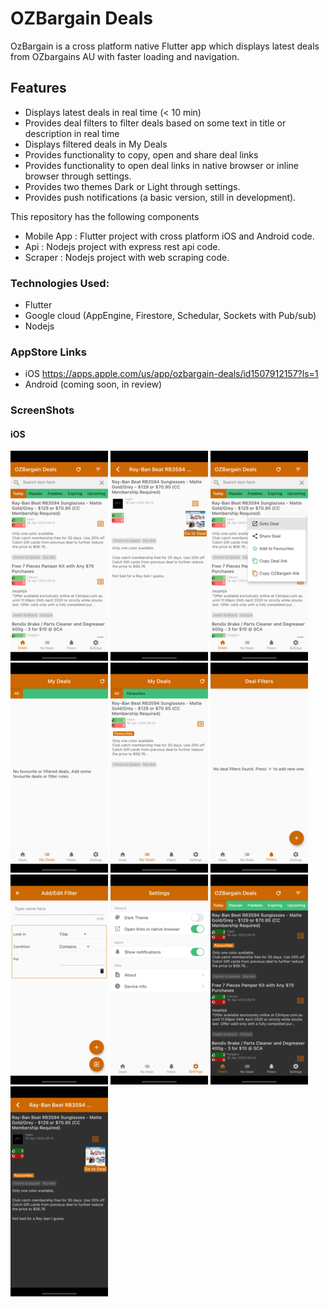 # OZBargain Deals
OzBargain is a cross platform native Flutter app which displays latest deals from OZbargains AU with faster loading and navigation.


Features
--------------------

* Displays latest deals in real time (< 10 min)
* Provides deal filters to filter deals based on some text in title or description in real time
* Displays filtered deals in My Deals
* Provides functionality to copy, open and share deal links
* Provides functionality to open deal links in native browser or inline browser through settings.
* Provides two themes Dark or Light through settings.
* Provides push notifications (a basic version, still in development).

This repository has the following components

- Mobile App : Flutter project with cross platform iOS and Android code.
- Api : Nodejs project with express rest api code.
- Scraper : Nodejs project with web scraping code.

### Technologies Used:

- Flutter 
- Google cloud (AppEngine, Firestore, Schedular, Sockets with Pub/sub)
- Nodejs

### AppStore Links
* iOS https://apps.apple.com/us/app/ozbargain-deals/id1507912157?ls=1
* Android (coming soon, in review)


### ScreenShots
#### iOS
![iOS1](/Images/iOS/iOS1.png)
![iOS2](/Images/iOS/iOS2.png)
![iOS3](/Images/iOS/iOS3.png)
![iOS4](/Images/iOS/iOS4.png)
![iOS5](/Images/iOS/iOS5.png)
![iOS6](/Images/iOS/iOS6.png)
![iOS7](/Images/iOS/iOS7.png)
![iOS8](/Images/iOS/iOS8.png)
![iOS9](/Images/iOS/iOS9.png)
![iOS10](/Images/iOS/iOS10.png)


